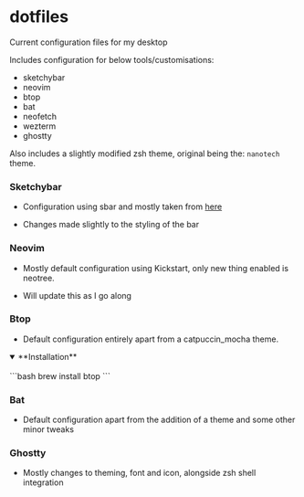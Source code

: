 # dotfiles

Current configuration files for my desktop

Includes configuration for below tools/customisations: 
- sketchybar
- neovim
- btop
- bat
- neofetch
- wezterm
- ghostty

Also includes a slightly modified zsh theme, original being the: `nanotech` theme. 

### Sketchybar

- Configuration using sbar and mostly taken from [here]("https://github.com/FelixKratz/dotfiles/blob/master/install_sketchybar.sh")

- Changes made slightly to the styling of the bar

### Neovim 

- Mostly default configuration using Kickstart, only new thing enabled is neotree. 

- Will update this as I go along 

### Btop 

- Default configuration entirely apart from a catpuccin_mocha theme.

<details open>
<summary>**Installation**</summary>
<br>
    ```bash
        brew install btop
    ```

### Bat 

- Default configuration apart from the addition of a theme and some other minor tweaks 

### Ghostty 

- Mostly changes to theming, font and icon, alongside zsh shell integration

